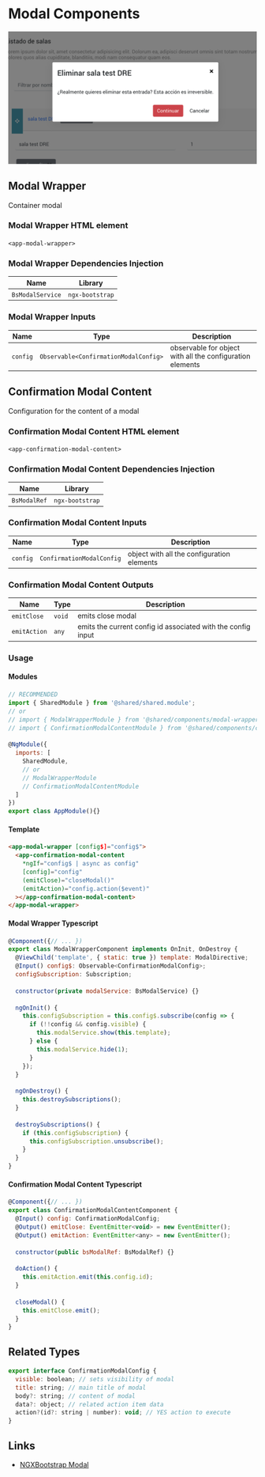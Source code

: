 # Modal Components

![Modal Components](modal.png)

## Modal Wrapper

Container modal

### Modal Wrapper HTML element

`<app-modal-wrapper>`

### Modal Wrapper Dependencies Injection

| Name             | Library         |
| ---------------- | --------------- |
| `BsModalService` | `ngx-bootstrap` |

### Modal Wrapper Inputs

| Name     | Type                                  | Description                                               |
| -------- | ------------------------------------- | --------------------------------------------------------- |
| `config` | `Observable<ConfirmationModalConfig>` | observable for object with all the configuration elements |

## Confirmation Modal Content

Configuration for the content of a modal

### Confirmation Modal Content HTML element

`<app-confirmation-modal-content>`

### Confirmation Modal Content Dependencies Injection

| Name         | Library         |
| ------------ | --------------- |
| `BsModalRef` | `ngx-bootstrap` |

### Confirmation Modal Content Inputs

| Name     | Type                      | Description                                |
| -------- | ------------------------- | ------------------------------------------ |
| `config` | `ConfirmationModalConfig` | object with all the configuration elements |

### Confirmation Modal Content Outputs

| Name         | Type   | Description                                                  |
| ------------ | ------ | ------------------------------------------------------------ |
| `emitClose`  | `void` | emits close modal                                            |
| `emitAction` | `any`  | emits the current config id associated with the config input |

### Usage

#### Modules

```javascript
// RECOMMENDED
import { SharedModule } from '@shared/shared.module';
// or
// import { ModalWrapperModule } from '@shared/components/modal-wrapper/modal-wrapper.module';
// import { ConfirmationModalContentModule } from '@shared/components/confirmation-modal-content/confirmation-modal-content.module';

@NgModule({
  imports: [
    SharedModule,
    // or
    // ModalWrapperModule
    // ConfirmationModalContentModule
  ]
})
export class AppModule(){}
```

#### Template

```html
<app-modal-wrapper [config$]="config$">
  <app-confirmation-modal-content
    *ngIf="config$ | async as config"
    [config]="config"
    (emitClose)="closeModal()"
    (emitAction)="config.action($event)"
  ></app-confirmation-modal-content>
</app-modal-wrapper>
```

#### Modal Wrapper Typescript

```javascript
@Component({// ... }) 
export class ModalWrapperComponent implements OnInit, OnDestroy {
  @ViewChild('template', { static: true }) template: ModalDirective;
  @Input() config$: Observable<ConfirmationModalConfig>;
  configSubscription: Subscription;

  constructor(private modalService: BsModalService) {}

  ngOnInit() {
    this.configSubscription = this.config$.subscribe(config => {
      if (!!config && config.visible) {
        this.modalService.show(this.template);
      } else {
        this.modalService.hide(1);
      }
    });
  }

  ngOnDestroy() {
    this.destroySubscriptions();
  }

  destroySubscriptions() {
    if (this.configSubscription) {
      this.configSubscription.unsubscribe();
    }
  }
}
```

#### Confirmation Modal Content Typescript

```javascript
@Component({// ... })
export class ConfirmationModalContentComponent {
  @Input() config: ConfirmationModalConfig;
  @Output() emitClose: EventEmitter<void> = new EventEmitter();
  @Output() emitAction: EventEmitter<any> = new EventEmitter();

  constructor(public bsModalRef: BsModalRef) {}

  doAction() {
    this.emitAction.emit(this.config.id);
  }

  closeModal() {
    this.emitClose.emit();
  }
}
```

## Related Types

```javascript
export interface ConfirmationModalConfig {
  visible: boolean; // sets visibility of modal
  title: string; // main title of modal
  body?: string; // content of modal
  data?: object; // related action item data
  action?(id?: string | number): void; // YES action to execute
}
```

## Links

- [NGXBootstrap Modal](https://valor-software.com/ngx-bootstrap/#/modals)

